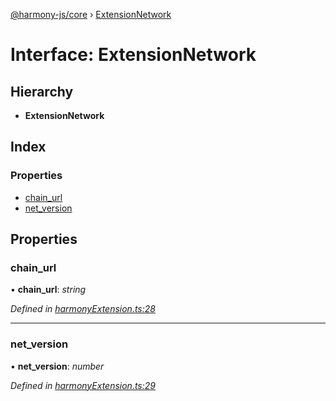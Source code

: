 [@harmony-js/core](../globals.md) › [ExtensionNetwork](extensionnetwork.md)

# Interface: ExtensionNetwork

## Hierarchy

* **ExtensionNetwork**

## Index

### Properties

* [chain_url](extensionnetwork.md#chain_url)
* [net_version](extensionnetwork.md#net_version)

## Properties

###  chain_url

• **chain_url**: *string*

*Defined in [harmonyExtension.ts:28](https://github.com/FireStack-Lab/Harmony-sdk-core/blob/bb13a3b/packages/harmony-core/src/harmonyExtension.ts#L28)*

___

###  net_version

• **net_version**: *number*

*Defined in [harmonyExtension.ts:29](https://github.com/FireStack-Lab/Harmony-sdk-core/blob/bb13a3b/packages/harmony-core/src/harmonyExtension.ts#L29)*
